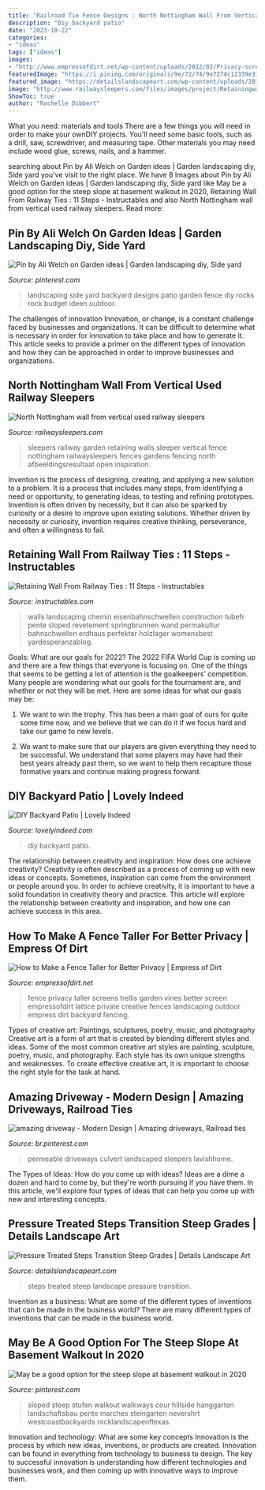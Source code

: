 ```yaml
---
title: "Railroad Tie Fence Designs : North Nottingham Wall From Vertical Used Railway Sleepers"
description: "Diy backyard patio"
date: "2023-10-22"
categories:
- "ideas"
tags: ["ideas"]
images:
- "http://www.empressofdirt.net/wp-content/uploads/2012/02/Privacy-screens-how-to-make-a-fence-taller-3W.jpg"
featuredImage: "https://i.pinimg.com/originals/9e/72/74/9e7274c12339e3110c9ce47f3b259964.jpg"
featured_image: "https://detailslandscapeart.com/wp-content/uploads/2017/04/DSCN2047.jpg"
image: "http://www.railwaysleepers.com/files/images/project/Retainingwallwithverticalrailwaysleepers10_lg.jpg"
ShowToc: true
author: "Rachelle Dibbert"
---
```



What you need: materials and tools
There are a few things you will need in order to make your ownDIY projects. You'll need some basic tools, such as a drill, saw, screwdriver, and measuring tape. Other materials you may need include wood glue, screws, nails, and a hammer.

	

		
searching about Pin by Ali Welch on Garden ideas | Garden landscaping diy, Side yard you've visit to the right place. We have 8 Images about Pin by Ali Welch on Garden ideas | Garden landscaping diy, Side yard like May be a good option for the steep slope at basement walkout in 2020, Retaining Wall From Railway Ties : 11 Steps - Instructables and also North Nottingham wall from vertical used railway sleepers. Read more:
		
    
## Pin By Ali Welch On Garden Ideas | Garden Landscaping Diy, Side Yard

<img loading=lazy src="https://i.pinimg.com/originals/fe/09/66/fe096697840e825b0c8852ac507194c5.jpg" onerror="this.onerror=null;this.src='https://tse4.mm.bing.net/th?id=OIP.JRZrvvoWGh6Jg352kSMbnQHaJ4&amp;pid=15.1';" alt="Pin by Ali Welch on Garden ideas | Garden landscaping diy, Side yard">

_Source: pinterest.com_

>landscaping side yard backyard designs patio garden fence diy rocks rock budget ideen outdoor. 

	

The challenges of innovation
Innovation, or change, is a constant challenge faced by businesses and organizations. It can be difficult to determine what is necessary in order for innovation to take place and how to generate it. This article seeks to provide a primer on the different types of innovation and how they can be approached in order to improve businesses and organizations.

    
## North Nottingham Wall From Vertical Used Railway Sleepers

<img loading=lazy src="http://www.railwaysleepers.com/files/images/project/Retainingwallwithverticalrailwaysleepers10_lg.jpg" onerror="this.onerror=null;this.src='https://tse2.mm.bing.net/th?id=OIP.eOQAEA7_mkZNtouH2DwZhwHaFj&amp;pid=15.1';" alt="North Nottingham wall from vertical used railway sleepers">

_Source: railwaysleepers.com_

>sleepers railway garden retaining walls sleeper vertical fence nottingham railwaysleepers fences gardens fencing north afbeeldingsresultaat open inspiration. 

	

Invention is the process of designing, creating, and applying a new solution to a problem. It is a process that includes many steps, from identifying a need or opportunity, to generating ideas, to testing and refining prototypes. Invention is often driven by necessity, but it can also be sparked by curiosity or a desire to improve upon existing solutions. Whether driven by necessity or curiosity, invention requires creative thinking, perseverance, and often a willingness to fail.

    
## Retaining Wall From Railway Ties : 11 Steps - Instructables

<img loading=lazy src="https://content.instructables.com/ORIG/FAY/PGZ5/GF0702QZ/FAYPGZ5GF0702QZ.jpg?frame=1&amp;width=2100" onerror="this.onerror=null;this.src='https://tse4.mm.bing.net/th?id=OIP.cRNDyOA_Sz3C3yaCFVH5QwHaFj&amp;pid=15.1';" alt="Retaining Wall From Railway Ties : 11 Steps - Instructables">

_Source: instructables.com_

>walls landscaping chemin eisenbahnschwellen construction tubefr pente sloped revetement springbrunnen wand permakultur bahnschwellen erdhaus perfekter holzlager womensbest yardesperanzablog. 

	

Goals: What are our goals for 2022?
The 2022 FIFA World Cup is coming up and there are a few things that everyone is focusing on. One of the things that seems to be getting a lot of attention is the goalkeepers’ competition. Many people are wondering what our goals for the tournament are, and whether or not they will be met. Here are some ideas for what our goals may be: 
1) We want to win the trophy. This has been a main goal of ours for quite some time now, and we believe that we can do it if we focus hard and take our game to new levels. 

2) We want to make sure that our players are given everything they need to be successful. We understand that some players may have had their best years already past them, so we want to help them recapture those formative years and continue making progress forward.

    
## DIY Backyard Patio | Lovely Indeed

<img loading=lazy src="https://lovelyindeed.com/wp-content/uploads/2015/07/diy-backyard-patio1.jpg" onerror="this.onerror=null;this.src='https://tse4.mm.bing.net/th?id=OIP.jfqhfSD6oJoAkuuq7ry0WQHaLH&amp;pid=15.1';" alt="DIY Backyard Patio | Lovely Indeed">

_Source: lovelyindeed.com_

>diy backyard patio. 

	

The relationship between creativity and inspiration: How does one achieve creativity?
Creativity is often described as a process of coming up with new ideas or concepts. Sometimes, inspiration can come from the environment or people around you. In order to achieve creativity, it is important to have a solid foundation in creativity theory and practice. This article will explore the relationship between creativity and inspiration, and how one can achieve success in this area.

    
## How To Make A Fence Taller For Better Privacy | Empress Of Dirt

<img loading=lazy src="http://www.empressofdirt.net/wp-content/uploads/2012/02/Privacy-screens-how-to-make-a-fence-taller-3W.jpg" onerror="this.onerror=null;this.src='https://tse1.mm.bing.net/th?id=OIP.Vw6uyFaFn7cWYGzCLt4_AQHaEK&amp;pid=15.1';" alt="How to Make a Fence Taller for Better Privacy | Empress of Dirt">

_Source: empressofdirt.net_

>fence privacy taller screens trellis garden vines better screen empressofdirt lattice private creative fences landscaping outdoor empress dirt backyard fencing. 

	

Types of creative art: Paintings, sculptures, poetry, music, and photography
Creative art is a form of art that is created by blending different styles and ideas. Some of the most common creative art styles are painting, sculpture, poetry, music, and photography. Each style has its own unique strengths and weaknesses. To create effective creative art, it is important to choose the right style for the task at hand.

    
## Amazing Driveway - Modern Design | Amazing Driveways, Railroad Ties

<img loading=lazy src="https://i.pinimg.com/736x/27/7f/02/277f0219b4468e402744f26d3f05c95e.jpg" onerror="this.onerror=null;this.src='https://tse1.mm.bing.net/th?id=OIP.-COg8W9CuLv5owP_AgkEKAHaJ3&amp;pid=15.1';" alt="amazing driveway - Modern Design | Amazing driveways, Railroad ties">

_Source: br.pinterest.com_

>permeable driveways culvert landscaped sleepers lavishhome. 

	

The Types of Ideas: How do you come up with ideas?
Ideas are a dime a dozen and hard to come by, but they're worth pursuing if you have them. In this article, we'll explore four types of ideas that can help you come up with new and interesting concepts.

    
## Pressure Treated Steps Transition Steep Grades | Details Landscape Art

<img loading=lazy src="https://detailslandscapeart.com/wp-content/uploads/2017/04/DSCN2047.jpg" onerror="this.onerror=null;this.src='https://tse4.mm.bing.net/th?id=OIP.le-bOAjb7hCetmT9MVzdOgFNC7&amp;pid=15.1';" alt="Pressure Treated Steps Transition Steep Grades | Details Landscape Art">

_Source: detailslandscapeart.com_

>steps treated steep landscape pressure transition. 

	

Invention as a business: What are some of the different types of inventions that can be made in the business world?
There are many different types of inventions that can be made in the business world.

    
## May Be A Good Option For The Steep Slope At Basement Walkout In 2020

<img loading=lazy src="https://i.pinimg.com/originals/9e/72/74/9e7274c12339e3110c9ce47f3b259964.jpg" onerror="this.onerror=null;this.src='https://tse3.mm.bing.net/th?id=OIP._1q4_JoparA9ghYtjpAS4gHaNK&amp;pid=15.1';" alt="May be a good option for the steep slope at basement walkout in 2020">

_Source: pinterest.com_

>sloped steep stufen walkout walkways cour hillside hanggarten landschaftsbau pente marches steingarten nevershrt westcoastbackyards rocklandscapeoftexas. 

	

Innovation and technology: What are some key concepts
Innovation is the process by which new ideas, inventions, or products are created. Innovation can be found in everything from technology to business to design. The key to successful innovation is understanding how different technologies and businesses work, and then coming up with innovative ways to improve them.

